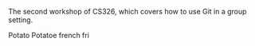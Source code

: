 
The second workshop of CS326, which covers how to use Git in a group setting.

Potato
Potatoe french fri
